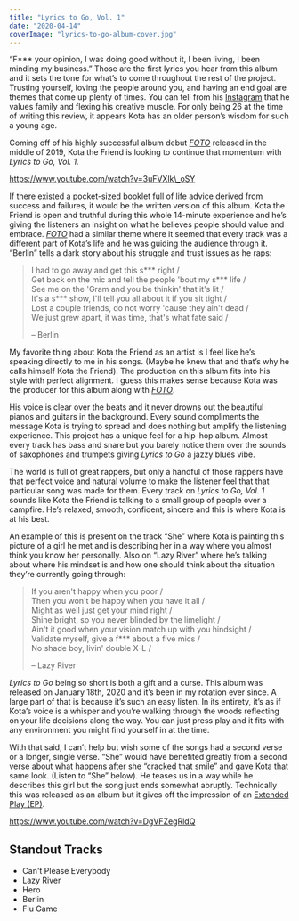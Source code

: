 ```yaml
---
title: "Lyrics to Go, Vol. 1"
date: "2020-04-14"
coverImage: "lyrics-to-go-album-cover.jpg"
---
```


“F\*\*\* your opinion, I was doing good without it, I been living, I been minding my business.” Those are the first lyrics you hear from this album and it sets the tone for what’s to come throughout the rest of the project. Trusting yourself, loving the people around you, and having an end goal are themes that come up plenty of times. You can tell from his [Instagram](https://www.instagram.com/kotathefriend/) that he values family and flexing his creative muscle. For only being 26 at the time of writing this review, it appears Kota has an older person’s wisdom for such a young age.

Coming off of his highly successful album debut _[FOTO](https://open.spotify.com/album/6RBVbvHUbdAnUWm4GjyY7A?si=u-4SG9guRBS1hyN0xtQVpQ)_ released in the middle of 2019, Kota the Friend is looking to continue that momentum with _Lyrics to Go, Vol. 1._

https://www.youtube.com/watch?v=3uFVXlk\_oSY

If there existed a pocket-sized booklet full of life advice derived from success and failures, it would be the written version of this album. Kota the Friend is open and truthful during this whole 14-minute experience and he’s giving the listeners an insight on what he believes people should value and embrace. _[FOTO](https://open.spotify.com/album/6RBVbvHUbdAnUWm4GjyY7A?si=u-4SG9guRBS1hyN0xtQVpQ)_ had a similar theme where it seemed that every track was a different part of Kota’s life and he was guiding the audience through it. “Berlin” tells a dark story about his struggle and trust issues as he raps:

> I had to go away and get this s\*\*\* right /  
> Get back on the mic and tell the people 'bout my s\*\*\* life /  
> See me on the 'Gram and you be thinkin' that it's lit /  
> It's a s\*\*\* show, I'll tell you all about it if you sit tight /  
> Lost a couple friends, do not worry 'cause they ain't dead /  
> We just grew apart, it was time, that's what fate said /
> 
> – Berlin

My favorite thing about Kota the Friend as an artist is I feel like he’s speaking directly to me in his songs. (Maybe he knew that and that’s why he calls himself Kota the Friend). The production on this album fits into his style with perfect alignment. I guess this makes sense because Kota was the producer for this album along with _[FOTO](https://open.spotify.com/album/6RBVbvHUbdAnUWm4GjyY7A?si=u-4SG9guRBS1hyN0xtQVpQ)_.

His voice is clear over the beats and it never drowns out the beautiful pianos and guitars in the background. Every sound compliments the message Kota is trying to spread and does nothing but amplify the listening experience. This project has a unique feel for a hip-hop album. Almost every track has bass and snare but you barely notice them over the sounds of saxophones and trumpets giving _Lyrics to Go_ a jazzy blues vibe.

The world is full of great rappers, but only a handful of those rappers have that perfect voice and natural volume to make the listener feel that that particular song was made for them. Every track on _Lyrics to Go, Vol. 1_ sounds like Kota the Friend is talking to a small group of people over a campfire. He’s relaxed, smooth, confident, sincere and this is where Kota is at his best.

An example of this is present on the track “She” where Kota is painting this picture of a girl he met and is describing her in a way where you almost think you know her personally. Also on “Lazy River” where he’s talking about where his mindset is and how one should think about the situation they’re currently going through:

> If you aren't happy when you poor /  
> Then you won't be happy when you have it all /  
> Might as well just get your mind right /  
> Shine bright, so you never blinded by the limelight /  
> Ain't it good when your vision match up with you hindsight /  
> Validate myself, give a f\*\*\* about a five mics /  
> No shade boy, livin' double X-L /
> 
> – Lazy River

_Lyrics to Go_ being so short is both a gift and a curse. This album was released on January 18th, 2020 and it’s been in my rotation ever since. A large part of that is because it’s such an easy listen. In its entirety, it’s as if Kota’s voice is a whisper and you’re walking through the woods reflecting on your life decisions along the way. You can just press play and it fits with any environment you might find yourself in at the time.

With that said, I can’t help but wish some of the songs had a second verse or a longer, single verse. “She” would have benefited greatly from a second verse about what happens after she “cracked that smile” and gave Kota that same look. (Listen to “She” below). He teases us in a way while he describes this girl but the song just ends somewhat abruptly. Technically this was released as an album but it gives off the impression of an [Extended Play (EP)](/blog/ep-vs-lp-vs-album-vs-mixtape-whats-the-difference/).

https://www.youtube.com/watch?v=DgVFZegRldQ

## Standout Tracks

- Can't Please Everybody
- Lazy River
- Hero
- Berlin
- Flu Game
